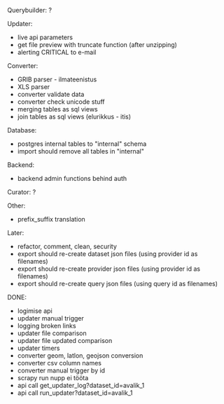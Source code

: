 
Querybuilder:
?

Updater:
* live api parameters
* get file preview with truncate function (after unzipping)
* alerting CRITICAL to e-mail

Converter:
* GRIB parser - ilmateenistus
* XLS parser
* converter validate data
* converter check unicode stuff
* merging tables as sql views
* join tables as sql views (elurikkus - itis)

Database:
* postgres internal tables to "internal" schema
* import should remove all tables in "internal"


Backend:
* backend admin functions behind auth



Curator:
?

Other:
* prefix_suffix translation


Later:
* refactor, comment, clean, security
* export should re-create dataset json files (using provider id as filenames)
* export should re-create provider json files (using provider id as filenames)
* export should re-create query json files (using query id as filenames)



DONE: 
* logimise api
* updater manual trigger
* logging broken links
* updater file comparison
* updater file updated comparison
* updater timers
* converter geom, latlon, geojson conversion
* converter csv column names
* converter manual trigger by id
* scrapy run nupp ei tööta
* api call get_updater_log?dataset_id=avalik_1
* api call run_updater?dataset_id=avalik_1
